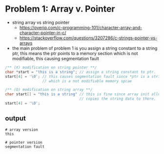 Problem 1: Array v. Pointer
===
- string array vs string pointer
    - https://overiq.com/c-programming-101/character-array-and-character-pointer-in-c/
    - https://stackoverflow.com/questions/3207286/c-strings-pointer-vs-arrays
- the main problem of problem 1 is you assign a string constant to a string ptr,
  this means the ptr points to a memory section which is not modifiable, this causing 
  segmentation fault 
  
```c
/** (X) modification on string pointer **/
char *start = "this is a string"; // assign a string constant to ptr.
start[4] = '\0'; // this causes segmentation fault since *ptr is a string contant, 
                 // which is a not modifiable memory spcae

/** (O) modification on string array **/
char start[] = "this is a string" // this is fine since array init allocates a modifiable memory space and
                                  // copies the string data to there.
start[4] = '\0';
```

output
---
```
# array version
this

# pointer version
segmentation fault

```
